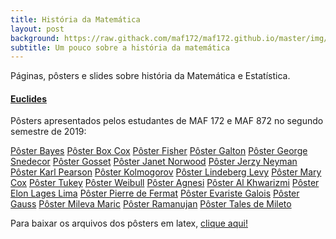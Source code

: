 ```yaml
---
title: História da Matemática
layout: post
background: https://raw.githack.com/maf172/maf172.github.io/master/img/history.png
subtitle: Um pouco sobre a história da matemática
---
```


Páginas, pôsters e slides sobre história da Matemática e Estatística.

#### <a href="https://raw.githack.com/maf172/maf172.github.io/master/_posts/Euclides.html" class="uri">Euclides</a>

Pôsters apresentados pelos estudantes de MAF 172 e MAF 872 no segundo semestre de 2019:

[Pôster Bayes](https://raw.githack.com/maf172/maf172.github.io/master/_posts/Poster/Poster_Bayes.pdf)
[Pôster Box Cox](https://raw.githack.com/maf172/maf172.github.io/master/_posts/Poster/Poster_BoxCox.pdf)
[Pôster Fisher](https://raw.githack.com/maf172/maf172.github.io/master/_posts/Poster/Poster_Fisher.pdf)
[Pôster Galton](https://raw.githack.com/maf172/maf172.github.io/master/_posts/Poster/Poster_Galton.pdf)
[Pôster George Snedecor](https://raw.githack.com/maf172/maf172.github.io/master/_posts/Poster/Poster_George_Snedecor.pdf)
[Pôster Gosset](https://raw.githack.com/maf172/maf172.github.io/master/_posts/Poster/Poster_Gosset.pdf)
[Pôster Janet Norwood](https://raw.githack.com/maf172/maf172.github.io/master/_posts/Poster/Poster_JanetNorwood.pdf)
[Pôster Jerzy Neyman](https://raw.githack.com/maf172/maf172.github.io/master/_posts/Poster/Poster_Jerzy_Neyman.pdf)
[Pôster Karl Pearson](https://raw.githack.com/maf172/maf172.github.io/master/_posts/Poster/Poster_Karl_Pearson.pdf)
[Pôster Kolmogorov](https://raw.githack.com/maf172/maf172.github.io/master/_posts/Poster/Poster_Kolmogorov.pdf)
[Pôster Lindeberg Levy](https://raw.githack.com/maf172/maf172.github.io/master/_posts/Poster/Poster_Lindeberg_Levy.pdf)
[Pôster Mary Cox](https://raw.githack.com/maf172/maf172.github.io/master/_posts/Poster/Poster_MaryCox.pdf)
[Pôster Tukey](https://raw.githack.com/maf172/maf172.github.io/master/_posts/Poster/Poster_Tukey.pdf)
[Pôster Weibull](https://raw.githack.com/maf172/maf172.github.io/master/_posts/Poster/Poster_Weibull.pdf)
[Pôster Agnesi](https://raw.githack.com/maf172/maf172.github.io/master/_posts/Poster/Poster_Agnesi.pdf)
[Pôster Al Khwarizmi](https://raw.githack.com/maf172/maf172.github.io/master/_posts/Poster/Poster_AlKhwarizmi.pdf)
[Pôster Elon Lages Lima](https://raw.githack.com/maf172/maf172.github.io/master/_posts/Poster/Poster_Elon_Lages_Lima.pdf)
[Pôster Pierre de Fermat](https://raw.githack.com/maf172/maf172.github.io/master/_posts/Poster/Poster_Fermat.pdf)
[Pôster Evariste Galois](https://raw.githack.com/maf172/maf172.github.io/master/_posts/Poster/Poster_Galois.pdf)
[Pôster Gauss](https://raw.githack.com/maf172/maf172.github.io/master/_posts/Poster/Poster_Gauss.pdf)
[Pôster Mileva Maric](https://raw.githack.com/maf172/maf172.github.io/master/_posts/Poster/Poster_Mileva_Maric.pdf)
[Pôster Ramanujan](https://raw.githack.com/maf172/maf172.github.io/master/_posts/Poster/Poster_Ramanujan.pdf)
[Pôster Tales de Mileto]()


Para baixar os arquivos dos pôsters em latex, [clique aqui!](https://drive.google.com/drive/folders/1UJncVyfI798nVWem-uMMuLJ17APqNouc?usp=sharing)